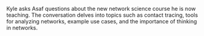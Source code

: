 Kyle asks Asaf questions about the new network science course he is now teaching.  The conversation delves into topics such as contact tracing, tools for analyzing networks, example use cases, and the importance of thinking in networks.

